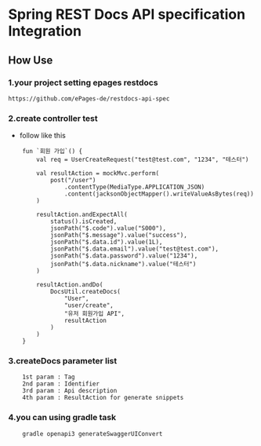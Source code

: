 # Spring REST Docs API specification Integration

## How Use
### 1.your project setting epages restdocs
```https://github.com/ePages-de/restdocs-api-spec```

### 2.create controller test
- follow like this
```
    fun `회원 가입`() {
        val req = UserCreateRequest("test@test.com", "1234", "테스터")

        val resultAction = mockMvc.perform(
            post("/user")
                .contentType(MediaType.APPLICATION_JSON)
                .content(jacksonObjectMapper().writeValueAsBytes(req))
        )

        resultAction.andExpectAll(
            status().isCreated,
            jsonPath("$.code").value("S000"),
            jsonPath("$.message").value("success"),
            jsonPath("$.data.id").value(1L),
            jsonPath("$.data.email").value("test@test.com"),
            jsonPath("$.data.password").value("1234"),
            jsonPath("$.data.nickname").value("테스터")
        )

        resultAction.andDo(
            DocsUtil.createDocs(
                "User",
                "user/create",
                "유저 회원가입 API",
                resultAction
            )
        )
    }
```
### 3.createDocs parameter list
```
    1st param : Tag
    2nd param : Identifier
    3rd param : Api description
    4th param : ResultAction for generate snippets
```
### 4.you can using gradle task
```
    gradle openapi3 generateSwaggerUIConvert
```
